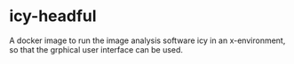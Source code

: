# icy-headful
A docker image to run the image analysis software icy in an x-environment, so that the grphical user interface can be used.
